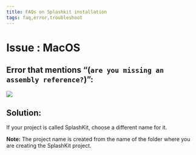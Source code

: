 ```yaml
---
title: FAQs on Splashkit installation
tags: faq,error,troubleshoot
---
```


<h1> Issue : MacOS </h1>

## Error that mentions “(`are you missing an assembly reference?`)”:

![](https://i.imgur.com/IE0qHXu.png)

## Solution:

If your project is called SplashKit, choose a different name for it.

**Note:** The project name is created from the name of the folder where you are creating the
SplashKit project.
